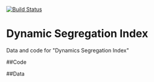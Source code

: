 [![Build Status](https://travis-ci.com/mateoneira/MultiplexSegregation.svg?token=aab2v47KCpgG73VM6day&branch=master)](https://travis-ci.com/mateoneira/MultiplexSegregation)

# Dynamic Segregation Index 

Data and code for "Dynamics Segregation Index"

##Code



##Data

